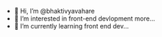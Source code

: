 - 👋 Hi, I’m @bhaktivyavahare
- 👀 I’m interested in front-end devlopment more...
- 🌱 I’m currently learning front end dev...


<!---
bhaktivyavahare/bhaktivyavahare is a ✨ special ✨ repository because its `README.md` (this file) appears on your GitHub profile.
You can click the Preview link to take a look at your changes.
--->

